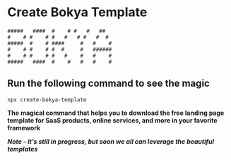 # Create Bokya Template

    #####   ####  #    # #   #   ##
    #    # #    # #   #   # #   #  #
    #####  #    # ####     #   #    #
    #    # #    # #  #     #   ######
    #    # #    # #   #    #   #    #
    #####   ####  #    #   #   #    #

## Run the following command to see the magic

`npx create-bokya-template`

**The magical command that helps you to download the free landing page template for SaaS products, online services, and more in your favorite framework**

**_Note - it's still in progress, but soon we all can leverage the beautiful templates_**
